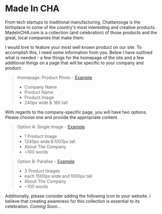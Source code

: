 # Made In CHA

From tech startups to traditional manufacturing, Chattanooga is the birthplace to some of the country's most interesting and creative products. MadeInCHA.com is a collection (and celebration) of those products and the great, local companies that make them.

I would love to feature your most well known product on our site. To accomplish this, I need some information from you. Below I have outlined what is needed - a few things for the homepage of the site and a few additional things on a page that will be specific to your company and product. 

>Homepage: Product Photo - [Example](http://traivan98.xyz/Drop/index.html)
>* Company Name
>* Product Name
>* Product Image
>* 240px wide & 180 tall

With regards to the company-specific page, you will have two options. Please choose one and provide the appropriate content. 

>Option A: Single Image - [Example](http://traivan98.xyz/Drop/single-portfolio.html)
>* 1 Product Image
>  * 1240px wide & 1007px tall
>* About The Company
>  * ~100 words 

>Option B: Parallax - [Example](http://traivan98.xyz/Drop/parallax-portfolio.html)
>* 3 Product Images
>  * each 1500px wide and 1000px tall
>* About The Company
>  * ~100 words 

Additionally, please consider adding the following icon to your website. I believe that creating awareness for this collection is essential to its celebration.
_Coming Soon..._
